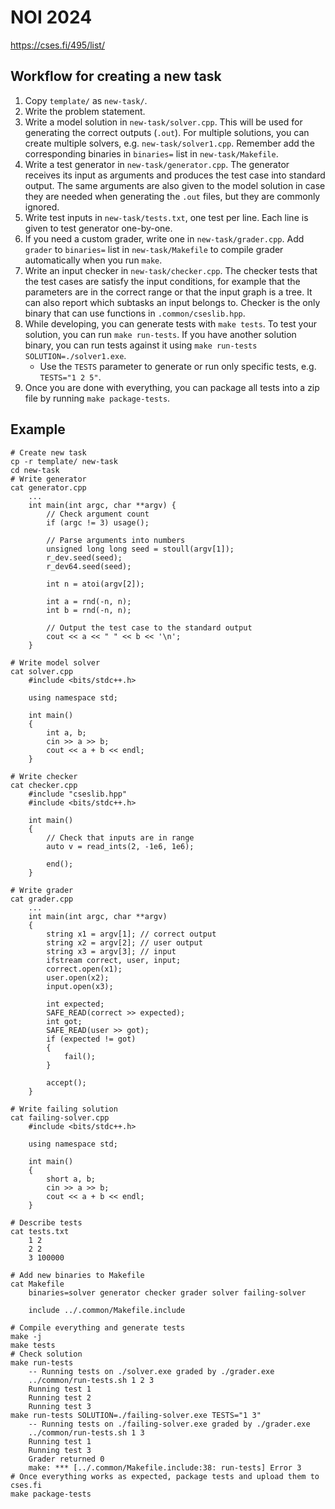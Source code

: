 # NOI 2024

<https://cses.fi/495/list/>

## Workflow for creating a new task
1. Copy `template/` as `new-task/`.
2. Write the problem statement.
3. Write a model solution in `new-task/solver.cpp`. This will be used for
   generating the correct outputs (`.out`). For multiple solutions, you can
   create multiple solvers, e.g. `new-task/solver1.cpp`. Remember add the
   corresponding binaries in `binaries=` list in `new-task/Makefile`.
4. Write a test generator in `new-task/generator.cpp`. The generator receives
   its input as arguments and produces the test case into standard output. The
   same arguments are also given to the model solution in case they are needed
   when generating the `.out` files, but they are commonly ignored.
5. Write test inputs in `new-task/tests.txt`, one test per line. Each line is given to test generator one-by-one.
6. If you need a custom grader, write one in `new-task/grader.cpp`. Add `grader` to `binaries=` list in `new-task/Makefile` to compile grader automatically when you run `make`.
7. Write an input checker in `new-task/checker.cpp`. The checker tests that the
   test cases are satisfy the input conditions, for example that the parameters
   are in the correct range or that the input graph is a tree. It can also
   report which subtasks an input belongs to. Checker is the only binary that
   can use functions in `.common/cseslib.hpp`.
8. While developing, you can generate tests with `make tests`. To test your
   solution, you can run `make run-tests`. If you have another solution binary,
   you can run tests against it using `make run-tests SOLUTION=./solver1.exe`.
   - Use the `TESTS` parameter to generate or run only specific tests, e.g.
     `TESTS="1 2 5"`.
9. Once you are done with everything, you can package all tests into a zip file
   by running `make package-tests`.

## Example
```
# Create new task
cp -r template/ new-task
cd new-task
# Write generator
cat generator.cpp
    ...
    int main(int argc, char **argv) {
        // Check argument count
        if (argc != 3) usage();

        // Parse arguments into numbers
        unsigned long long seed = stoull(argv[1]);
        r_dev.seed(seed);
        r_dev64.seed(seed);

        int n = atoi(argv[2]);

        int a = rnd(-n, n);
        int b = rnd(-n, n);

        // Output the test case to the standard output
        cout << a << " " << b << '\n';
    }

# Write model solver
cat solver.cpp
    #include <bits/stdc++.h>

    using namespace std;

    int main()
    {
        int a, b;
        cin >> a >> b;
        cout << a + b << endl;
    }

# Write checker
cat checker.cpp
    #include "cseslib.hpp"
    #include <bits/stdc++.h>

    int main()
    {
        // Check that inputs are in range
        auto v = read_ints(2, -1e6, 1e6);

        end();
    }

# Write grader
cat grader.cpp
    ...
    int main(int argc, char **argv)
    {
        string x1 = argv[1]; // correct output
        string x2 = argv[2]; // user output
        string x3 = argv[3]; // input
        ifstream correct, user, input;
        correct.open(x1);
        user.open(x2);
        input.open(x3);

        int expected;
        SAFE_READ(correct >> expected);
        int got;
        SAFE_READ(user >> got);
        if (expected != got)
        {
            fail();
        }

        accept();
    }

# Write failing solution
cat failing-solver.cpp
    #include <bits/stdc++.h>

    using namespace std;

    int main()
    {
        short a, b;
        cin >> a >> b;
        cout << a + b << endl;
    }

# Describe tests
cat tests.txt
    1 2
    2 2
    3 100000

# Add new binaries to Makefile
cat Makefile
    binaries=solver generator checker grader solver failing-solver

    include ../.common/Makefile.include

# Compile everything and generate tests
make -j
make tests
# Check solution
make run-tests
    -- Running tests on ./solver.exe graded by ./grader.exe
    ../common/run-tests.sh 1 2 3
    Running test 1
    Running test 2
    Running test 3
make run-tests SOLUTION=./failing-solver.exe TESTS="1 3"
    -- Running tests on ./failing-solver.exe graded by ./grader.exe
    ../common/run-tests.sh 1 3
    Running test 1
    Running test 3
    Grader returned 0
    make: *** [../.common/Makefile.include:38: run-tests] Error 3
# Once everything works as expected, package tests and upload them to cses.fi
make package-tests
```
